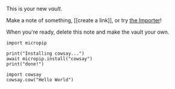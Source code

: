 This is your new *vault*.

Make a note of something, [[create a link]], or try [the Importer](https://help.obsidian.md/Plugins/Importer)!

When you're ready, delete this note and make the vault your own.


```pyodide
import micropip

print("Installing cowsay...")
await micropip.install("cowsay")
print("done!")
```

```pyodide
import cowsay
cowsay.cow("Hello World")
```